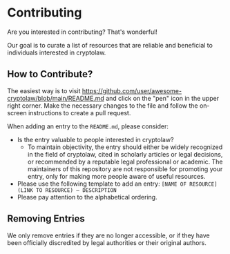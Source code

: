 # Contributing

Are you interested in contributing? That's wonderful!

Our goal is to curate a list of resources that are reliable and beneficial to individuals interested in cryptolaw.

## How to Contribute?

The easiest way is to visit https://github.com/user/awesome-cryptolaw/blob/main/README.md and click on the "pen" icon in the upper right corner. Make the necessary changes to the file and follow the on-screen instructions to create a pull request.

When adding an entry to the `README.md`, please consider:

- Is the entry valuable to people interested in cryptolaw?
    * To maintain objectivity, the entry should either be widely recognized in the field of cryptolaw, cited in scholarly articles or legal decisions, or recommended by a reputable legal professional or academic. The maintainers of this repository are not responsible for promoting your entry, only for making more people aware of useful resources.
- Please use the following template to add an entry: `[NAME OF RESOURCE](LINK TO RESOURCE) — DESCRIPTION`
- Please pay attention to the alphabetical ordering.

## Removing Entries

We only remove entries if they are no longer accessible, or if they have been officially discredited by legal authorities or their original authors.
